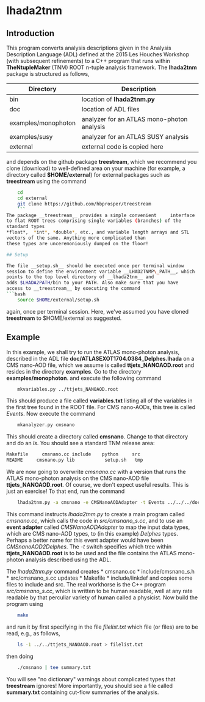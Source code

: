 # lhada2tnm

## Introduction

This program converts analysis descriptions given in the Analysis
Description Language (ADL) defined at the 2015 Les Houches Workshop
(with subsequent refinements) to a C++ program that runs within
__TheNtupleMaker__ (TNM) ROOT n-tuple analysis framework. The __lhada2tnm__
package is structured as follows,

| __Directory__  | __Description__                   |
| --------|-------------------|
| bin           |  location of __lhada2tnm.py__                                  |
| doc          |  location of ADL files |
| examples/monophoton |  analyzer for an ATLAS mono-photon analysis |
|examples/susy| analyzer for an ATLAS SUSY analysis|
| external   | external code is copied here |

and depends on the github package __treestream__, which we recommend
you clone (download) to well-defined area on your machine (for
example, a directory called  __$HOME/external__) for external
packages such as __treestream__ using the command
```bash
	cd
	cd external
	git clone https://github.com/hbprosper/treestream
	```
The package __treestream__ provides a simple convenient 	interface
to flat ROOT trees comprising single variables (branches) of the
standard types
*float*,  *int*, *double*, etc., and variable length arrays and STL
vectors of the same. Anything more complicated than
these types are unceremoniously dumped on the floor!

## Setup

The file __setup.sh__ should be executed once per terminal window
session to define the environment variable __LHAD2TNMP\_PATH__, which
points to the top level directory of __lhada2tnm__ and
adds $LHADA2PATH/bin to your PATH. Also make sure that you have
access to __treestream__ by executing the command
```bash
	source $HOME/external/setup.sh
```
again, once per terminal session. Here, we've assumed you have cloned
__treestream__ to $HOME/external as suggested.

## Example
In this example, we shall try to run the ATLAS mono-photon analysis,
described in the ADL file __doc/ATLASEXOT1704.0384\_Delphes.lhada__ on
a CMS nano-AOD file, which we assume is called __ttjets\_NANOAOD.root__
and resides in the directory __examples__.
Go to the directory __examples/monophoton__.  and execute the following
command
```bash
	mkvariables.py ../ttjets_NANOAOD.root
```
This should produce a file called __variables.txt__ listing all of the
variables in the first tree found in the ROOT file. For CMS nano-AODs,
this tree is called *Events*. Now execute the command
```bash
	mkanalyzer.py cmsnano
```
This should create a directory called __cmsnano__. Change to that
directory and do an *ls*. You should see a standard TNM release area:
```bash
Makefile     cmsnano.cc include    python     src
README     cmsnano.py lib           setup.sh   tmp
```
We are now going to overwrite *cmsnano.cc* with a version that runs
the ATLAS mono-photon analysis on the CMS nano-AOD file
__ttjets\_NANOAOD.root__. Of course, we don't expect useful
results. This is just an exercise! To that end, run the command
```bash
	lhada2tnm.py -a cmsnano -e CMSNanoAODAdapter -t Events ../../../doc/ATLASEXOT1704.0384_Delphes.lhada
```
This command instructs *lhada2tnm.py* to create a main program called
*cmsnano.cc*, which calls the code in *src/cmsnano_s.cc*, and to use
an __event adapter__ called *CMSNanoAODAdapter* to map the input data
types, which are CMS nano-AOD types, to (in this example) *Delphes*
types.	Perhaps a better name for this event adapter would have been
*CMSnanoAOD2Delphes*. The *-t* switch specifies which tree within
__ttjets\_NANOAOD.root__ is to be used and the file contains the ATLAS
mono-photon analysis described using the ADL.

The *lhada2tnm.py* command creates
    * cmsnano.cc
	* include/cmsnano\_s.h
	* src/cmsnano\_s.cc
updates
	* Makefile
	* include/linkdef
and copies some files to include and src. The real workhorse is the
C++ program *src/cmsnano_s.cc*, which is written to be human readable,
well at any rate readable by that perculiar variety of human called a
physicist. Now build the program using
```bash
	make
```
and run it by first specifying in the file *filelist.txt* which file (or files) are to be read,
e.g., as follows,
```bash
	ls -1 ../../ttjets_NANOAOD.root > filelist.txt
```
then doing
```bash
	./cmsnano | tee summary.txt
```
You will see "no dictionary" warnings about complicated types that
__treestream__ ignores! More importantly, you should see a file called
__summary.txt__ containing cut-flow summaries of the analysis.


